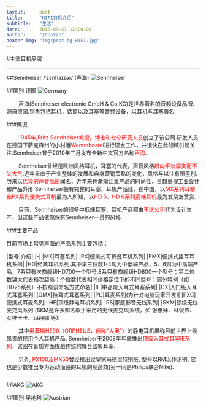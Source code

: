 ```yaml
---
layout:     post
title:      "HIFI耳机介绍"
subtitle:   "生活"
date:       2015-09-27 12:00:00
author:     "ZhouYan"
header-img: "img/post-bg-HIFI.jpg"
---
```


#主流耳机品牌

***

##Sennheiser /ˈzɛnhaɪzər/ (声海) ![Sennheiser](http://www.geekzhou.com/bimg/20150927Sennheiser.png)

##国别:德国 ![Germany](http://www.geekzhou.com/bimg/20150927Germany.png)

&nbsp;&nbsp;&nbsp;&nbsp;&nbsp;&nbsp;&nbsp;&nbsp;声海(Sennheiser electronic GmbH & Co.KG)是世界著名的音频设备品牌，源自德国.销售包括耳机，话筒以及耳塞等音频设备，以耳机与耳塞著名.

###概况

&nbsp;&nbsp;&nbsp;&nbsp;&nbsp;&nbsp;&nbsp;&nbsp;<font color='red'>1945年,Fritz Sennheiser教授，博士和七个研究人员</font>创立了该公司.研发人员在德国下萨克森州的小村落<font color='red'>Wennebostel</font>进行研发工作，并很快在此领域引起关注.Sennheiser曾于2010年三月发布全新中文官方名称<font color="red">声海</font>.

&nbsp;&nbsp;&nbsp;&nbsp;&nbsp;&nbsp;&nbsp;&nbsp;Sennheiser曾经是欧洲风格耳机，耳塞的代表，声音风格<font color="red">趋向平淡厚实而不失大气</font>.近年来由于产业整体的发展和自身营销策略的变化，风格与以往有所差别.历来以<font color="red">优异的声音品质</font>闻名，近年来也渐渐注重产品的时尚性，日趋重视工业设计和产品外形.Sennheiser拥有完整的耳塞、耳机产品线，在中国，以<font color="red">MX系列耳塞和PX系列便携式耳机</font>最为人所知，以<font color="red">HD 5、HD 6系列高端耳机</font>最为发烧友赞赏.

&nbsp;&nbsp;&nbsp;&nbsp;&nbsp;&nbsp;&nbsp;&nbsp;目前，Sennheiser的很多中低端耳塞、耳机产品都由<font color="red">丰达公司</font>代为设计生产，但这些产品依然保有Sennheiser一贯的风格.

###主要产品

目前市场上常见声海的产品系列主要包括：

|型号|介绍|
|-|
|MX|耳塞系列|
|PX|便携式可折叠耳机系列|
|PMX|便携式挂耳耳机系列|
|HD|经典耳机系列.其中第三位数1-4均为中低端产品，5、6则为中高端产品，7系只有次旗舰级HD700一个型号,8系只有旗舰级HD800一个型号；第二位数越大代表档次越高；个位数代表相同价格定位下的不同型号；部分特例（如HD25系列）不按照该命名方式命名|
|IE|中高阶入耳式耳塞系列|
|CX|入门级入耳式耳塞系列|
|OMX|挂耳式耳塞系列|
|PC|耳麦系列(为针对电脑玩家开发)|
|PXC|便携式耳麦系列|
|HE|顶级静电耳机系列|
|RS|家庭影音无线系列|
|SKM|顶级无线麦克风系列 (SKM是许多知名歌手采用的无线麦克风系统，如 张惠妹、林俊杰、女神卡卡、玛丹娜 等)|

&nbsp;&nbsp;&nbsp;&nbsp;&nbsp;&nbsp;&nbsp;&nbsp;其中<font color="red">奥菲斯HE90（ORPHEUS，俗称"大奥"）</font>的静电耳机堪称目前世界上最昂贵的民用个人耳机产品. Sennheiser于2008年年底推出<font color="red">顶级入耳式耳塞IE系列</font>，试图在音质方面挑战传统的舞台监听耳塞.

&nbsp;&nbsp;&nbsp;&nbsp;&nbsp;&nbsp;&nbsp;&nbsp;另外, <font color="red">PX100及MX50</font>曾经推出过皇家马德里特别版, 型号以RM以作识别. 它也是少数推出专为运动而设的耳机的制造商(另一间是Philips联合Nike).

***

##AKG ![AKG](http://www.geekzhou.com/bimg/20150927AKG.png)

##国别:奥地利 ![Austrian](http://www.geekzhou.com/bimg/20150927austrian.png)

